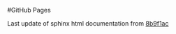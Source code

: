 #GitHub Pages

Last update of sphinx html documentation from [8b9f1ac](https://github.com/takeqontrol/api/tree/8b9f1acf28dc6f2f55970e3b009d675ea8d36d02)
